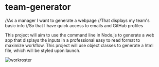 # team-generator
//As a manager I want to generate a webpage 
//That displays my team's basic info 
//So that I have quick access to emails and GitHub profiles


This project will aim to use the command line in Node.js to generate a web app that displays the inputs in a professional easy to read format to maximize workflow. This project will use object classes to generate a html file, which will be styled upon launch. 


![workroster](https://user-images.githubusercontent.com/56040246/73676112-c64ecd00-4681-11ea-8930-ae17e932552f.png)